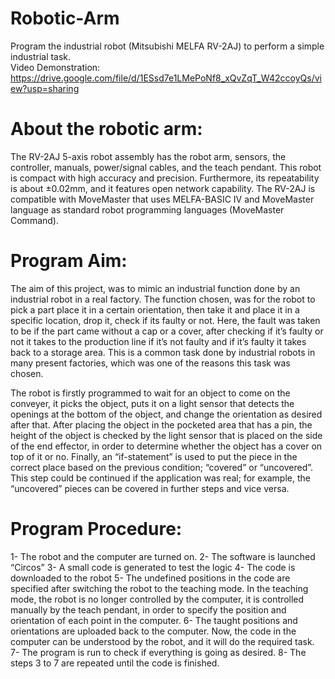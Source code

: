 # Robotic-Arm

Program the industrial robot (Mitsubishi MELFA RV-2AJ) to perform a simple industrial task.  
Video Demonstration: https://drive.google.com/file/d/1ESsd7e1LMePoNf8_xQvZqT_W42ccoyQs/view?usp=sharing

# About the robotic arm:

The RV-2AJ 5-axis robot assembly has the robot arm, sensors, the controller, manuals, power/signal cables, and the teach pendant.  This robot is compact with high accuracy and precision. Furthermore, its repeatability is about ±0.02mm, and it features open network capability.  The RV-2AJ is compatible with MoveMaster that uses MELFA-BASIC IV and MoveMaster language as standard robot programming languages (MoveMaster Command). 

# Program Aim:

The aim of this project, was to mimic an industrial function done by an industrial robot in a real factory. The function chosen, was for the robot to pick a part place it in a certain orientation, then take it and place it in a specific location, drop it, check if its faulty or not. Here, the fault was taken to be if the part came without a cap or a cover, after checking if it’s faulty or not it takes to the production line if it’s not faulty and if it’s faulty it takes back to a storage area. This is a common task done by industrial robots in many present factories, which was one of the reasons this task was chosen. 

The robot is firstly programmed to wait for an object to come on the conveyer, it picks the object, puts it on a light sensor that detects the openings at the bottom of the object, and change the orientation as desired after that.  After placing the object in the pocketed area that has a pin, the height of the object is checked by the light sensor that is placed on the side of the end effector, in order to determine whether the object has a cover on top of it or no. Finally, an “if-statement” is used to put the piece in the correct place based on the previous condition; “covered” or “uncovered”.  This step could be continued if the application was real; for example, the “uncovered” pieces can be covered in further steps and vice versa.

# Program Procedure:

1-	The robot and the computer are turned on.
2-	The software is launched “Circos”
3-	A small code is generated to test the logic 
4-	The code is downloaded to the robot
5-	The undefined positions in the code are specified after switching the robot to the teaching mode. In the teaching mode, the robot is no longer controlled by the computer, it is controlled manually by the teach pendant, in order to specify the position and orientation of each point in the computer.
6-	The taught positions and orientations are uploaded back to the computer. Now, the code in the computer can be understood by the robot, and it will do the required task.
7-	The program is run to check if everything is going as desired.
8-	The steps 3 to 7 are repeated until the code is finished.



